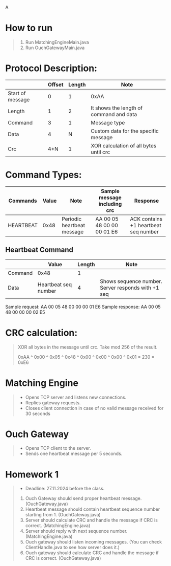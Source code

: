 A
# How to run
> 1. Run MatchingEngineMain.java
> 2. Run OuchGatewayMain.java

# Protocol Description:


|                  | Offset | Length | Note                                    |
|------------------|--------|--------|-----------------------------------------|
| Start of message | 0      | 1      | 0xAA                                    |
| Length           | 1      | 2      | It shows the length of command and data |
| Command          | 3      | 1      | Message type                            |
| Data             | 4      | N      | Custom data for the specific message    |
| Crc              | 4+N    | 1      | XOR calculation of all bytes until crc  |


# Command Types:

| Commands       | Value | Note                       | Sample message including crc | Response                             |
|----------------|-------|----------------------------|------------------------------|--------------------------------------|
| HEARTBEAT      | 0x48  | Periodic heartbeat message | AA 00 05 48 00 00 00 01 E6   | ACK contains +1 heartbeat seq number |


## Heartbeat Command

|         | Value                | Length | Note                                               |
|---------|----------------------|--------|----------------------------------------------------|
| Command | 0x48                 | 1      |                                                    |
| Data    | Heartbeat seq number | 4      | Shows sequence number. Server responds with +1 seq |

Sample request: AA 00 05 48 00 00 00 01 E6
Sample response: AA 00 05 48 00 00 00 02 E5


# CRC calculation:

> XOR all bytes in the message until crc. Take mod 256 of the result.
> 
> 0xAA ^ 0x00 ^ 0x05 ^ 0x48 ^ 0x00 ^ 0x00 ^ 0x00 ^ 0x01 = 230 = 0xE6

# Matching Engine

> - Opens TCP server and listens new connections.
> - Replies gateway requests.
> - Closes client connection in case of no valid message received for 30 seconds

# Ouch Gateway

> - Opens TCP client to the server.
> - Sends one heartbeat message per 5 seconds.



# Homework 1

> - Deadline: 27.11.2024 before the class.
> 
> 1. Ouch Gateway should send proper heartbeat message. (OuchGateway.java)
> 2. Heartbeat message should contain heartbeat sequence number starting from 1. (OuchGateway.java)
> 3. Server should calculate CRC and handle the message if CRC is correct. (MatchingEngine.java)
> 4. Server should reply with next sequence number. (MatchingEngine.java)
> 5. Ouch gateway should listen incoming messages. (You can check ClientHandle.java to see how server does it.)
> 6. Ouch gateway should calculate CRC and handle the message if CRC is correct. (OuchGateway.java)


